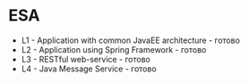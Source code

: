 # ESA

- L1 - Application with common JavaEE architecture - готово
- L2 - Application using Spring Framework - готово
- L3 - RESTful web-service - готово
- L4 - Java Message Service - готово
